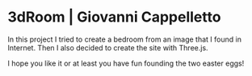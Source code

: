 # 3dRoom | Giovanni Cappelletto 
In this project I tried to create a bedroom from an image that I found in Internet. Then I also decided to create the site with Three.js.

I hope you like it or at least you have fun founding the two easter eggs! 
